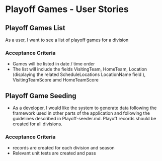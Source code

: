 # Playoff Games - User Stories

## Playoff Games List
As a user, I want to see a list of playoff games for a division

### Acceptance Criteria
- Games will be listed in date / time order
- The list will include the fields VisitingTeam, HomeTeam, Location (displaying the related ScheduleLocations LocationName field ), VisitingTeamScore amd HomeTeamScore

## Playoff Game Seeding
- As a developer, I would like the system to generate data following the framework used in other parts of the application and following the guidelines described in Playoff-seeder.md. Playoff records should be created for all divisions.

### Acceptance Criteria
- records are created for each division and season
- Relevant unit tests are created and pass